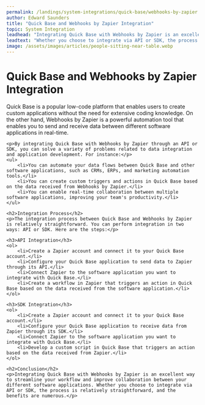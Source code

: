 ```yaml
---
permalink: /landings/system-integrations/quick-base/webhooks-by-zapier
author: Edward Saunders
title: "Quick Base and Webhooks by Zapier Integration"
topic: System Integration
leadhead: "Integrating Quick Base with Webhooks by Zapier is an excellent way to streamline your workflow and improve collaboration between your different software applications"
leadtext: "Whether you choose to integrate via API or SDK, the process is relatively straightforward, and the benefits are numerous."
image: /assets/images/articles/people-sitting-near-table.webp
---
```

<div class="arttext">	<h1>Quick Base and Webhooks by Zapier Integration</h1>
	<p>Quick Base is a popular low-code platform that enables users to create custom applications without the need for extensive coding knowledge. On the other hand, Webhooks by Zapier is a powerful automation tool that enables you to send and receive data between different software applications in real-time.</p>

	<p>By integrating Quick Base with Webhooks by Zapier through an API or SDK, you can solve a variety of problems related to data integration and application development. For instance:</p>
	<ul>
		<li>You can automate your data flows between Quick Base and other software applications, such as CRMs, ERPs, and marketing automation tools.</li>
		<li>You can create custom triggers and actions in Quick Base based on the data received from Webhooks by Zapier.</li>
		<li>You can enable real-time collaboration between multiple software applications, improving your team's productivity.</li>
	</ul>

	<h2>Integration Process</h2>
	<p>The integration process between Quick Base and Webhooks by Zapier is relatively straightforward. You can perform integration in two ways: API or SDK. Here are the steps:</p>
	
	<h3>API Integration</h3>
	<ol>
		<li>Create a Zapier account and connect it to your Quick Base account.</li>
		<li>Configure your Quick Base application to send data to Zapier through its API.</li>
		<li>Connect Zapier to the software application you want to integrate with Quick Base.</li>
		<li>Create a workflow in Zapier that triggers an action in Quick Base based on the data received from the software application.</li>
	</ol>

	<h3>SDK Integration</h3>
	<ol>
		<li>Create a Zapier account and connect it to your Quick Base account.</li>
		<li>Configure your Quick Base application to receive data from Zapier through its SDK.</li>
		<li>Connect Zapier to the software application you want to integrate with Quick Base.</li>
		<li>Develop a custom script in Quick Base that triggers an action based on the data received from Zapier.</li>
	</ol>

	<h2>Conclusion</h2>
	<p>Integrating Quick Base with Webhooks by Zapier is an excellent way to streamline your workflow and improve collaboration between your different software applications. Whether you choose to integrate via API or SDK, the process is relatively straightforward, and the benefits are numerous.</p>
</div>
